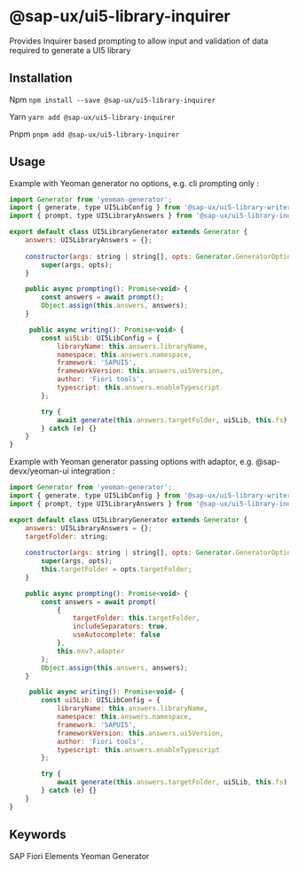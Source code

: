 # @sap-ux/ui5-library-inquirer

Provides Inquirer based prompting to allow input and validation of data required to generate a UI5 library


## Installation
Npm
`npm install --save @sap-ux/ui5-library-inquirer`

Yarn
`yarn add @sap-ux/ui5-library-inquirer`

Pnpm
`pnpm add @sap-ux/ui5-library-inquirer`

## Usage

Example with Yeoman generator no options, e.g. cli prompting only :

```javascript
import Generator from 'yeoman-generator';
import { generate, type UI5LibConfig } from '@sap-ux/ui5-library-writer';
import { prompt, type UI5LibraryAnswers } from '@sap-ux/ui5-library-inquirer';

export default class UI5LibraryGenerator extends Generator {
    answers: UI5LibraryAnswers = {};
 
    constructor(args: string | string[], opts: Generator.GeneratorOptions) {
        super(args, opts);
    }

    public async prompting(): Promise<void> {
        const answers = await prompt();
        Object.assign(this.answers, answers);
    }

     public async writing(): Promise<void> {
        const ui5Lib: UI5LibConfig = {
            libraryName: this.answers.libraryName,
            namespace: this.answers.namespace,
            framework: 'SAPUI5',
            frameworkVersion: this.answers.ui5Version,
            author: 'Fiori tools',
            typescript: this.answers.enableTypescript
        };

        try {
            await generate(this.answers.targetFolder, ui5Lib, this.fs);
        } catch (e) {}
    }
}
```

Example with Yeoman generator passing options with adaptor, e.g. @sap-devx/yeoman-ui integration :

```javascript
import Generator from 'yeoman-generator';
import { generate, type UI5LibConfig } from '@sap-ux/ui5-library-writer';
import { prompt, type UI5LibraryAnswers } from '@sap-ux/ui5-library-inquirer';

export default class UI5LibraryGenerator extends Generator {
    answers: UI5LibraryAnswers = {};
    targetFolder: string;
 
    constructor(args: string | string[], opts: Generator.GeneratorOptions) {
        super(args, opts);
        this.targetFolder = opts.targetFolder;
    }

    public async prompting(): Promise<void> {
        const answers = await prompt(
            {
                targetFolder: this.targetFolder,
                includeSeparators: true,
                useAutocomplete: false
            },
            this.env?.adapter
        );
        Object.assign(this.answers, answers);
    }

     public async writing(): Promise<void> {
        const ui5Lib: UI5LibConfig = {
            libraryName: this.answers.libraryName,
            namespace: this.answers.namespace,
            framework: 'SAPUI5',
            frameworkVersion: this.answers.ui5Version,
            author: 'Fiori tools',
            typescript: this.answers.enableTypescript
        };

        try {
            await generate(this.answers.targetFolder, ui5Lib, this.fs);
        } catch (e) {}
    }
}
```

## Keywords
SAP Fiori Elements
Yeoman
Generator
